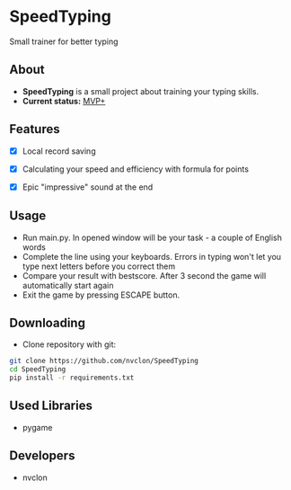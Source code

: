 # SpeedTyping
Small trainer for better typing

## About 
- **SpeedTyping** is a small project about training your typing skills.
- **Current status:** [MVP+](https://ru.wikipedia.org/wiki/%D0%9C%D0%B8%D0%BD%D0%B8%D0%BC%D0%B0%D0%BB%D1%8C%D0%BD%D0%BE_%D0%B6%D0%B8%D0%B7%D0%BD%D0%B5%D1%81%D0%BF%D0%BE%D1%81%D0%BE%D0%B1%D0%BD%D1%8B%D0%B9_%D0%BF%D1%80%D0%BE%D0%B4%D1%83%D0%BA%D1%82)

## Features
 - [x] Local record saving 
 - [x] Calculating your speed and efficiency with formula for points
 - [x] Epic "impressive" sound at the end
 

## Usage 
 - Run main.py. In opened window will be your task - a couple of English words
 - Complete the line using your keyboards. Errors in typing won't let you type next letters before you correct them
 - Compare your result with bestscore. After 3 second the game will automatically start again
 - Exit the game by pressing ESCAPE button.

## Downloading
- Clone repository with git:
```bash
git clone https://github.com/nvclon/SpeedTyping
cd SpeedTyping
pip install -r requirements.txt
```

## Used Libraries
- pygame

## Developers
- nvclon

